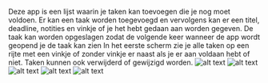 Deze app is een lijst waarin je taken kan toevoegen die je nog moet voldoen.
Er kan een taak worden toegevoegd en vervolgens kan er een titel, deadline, notities en vinkje of je het hebt gedaan aan worden gegeven.
De taak kan worden opgeslagen zodat de volgende keer wanneer de app wordt geopend je de taak kan zien
In het eerste scherm zie je alle taken op een rijte met een vinkje of zonder vinkje er naast als je er aan voldaan hebt of niet.
Taken kunnen ook verwijderd of gewijzigd worden.
![alt text]()
![alt text]()
![alt text]()
![alt text]()
![alt text]()
